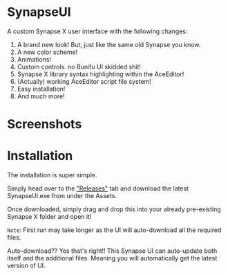 # SynapseUI
A custom Synapse X user interface with the following changes:
1. A brand new look! But, just like the same old Synapse you know.
2. A new color scheme!
3. Animations!
4. Custom controls. no Bunifu UI skidded shit!
5. Synapse X library syntax highlighting within the AceEditor!
6. (Actually) working AceEditor script file system!
7. Easy installation!
7. And much more!

# Screenshots

# Installation
The installation is super simple. 

Simply head over to the ["Releases"](https://github.com/asunax-aaa/SynapseUI/releases) tab and download the latest SynapseUI.exe from under the Assets.

Once downloaded, simply drag and drop this into your already pre-existing Synapse X folder and open it!

`Note`:
First run may take longer as the UI will auto-download all the required files.

Auto-download?? Yes that's right!! This Synapse UI can auto-update both itself and the additional files. Meaning you will automatically get the latest version of UI.
